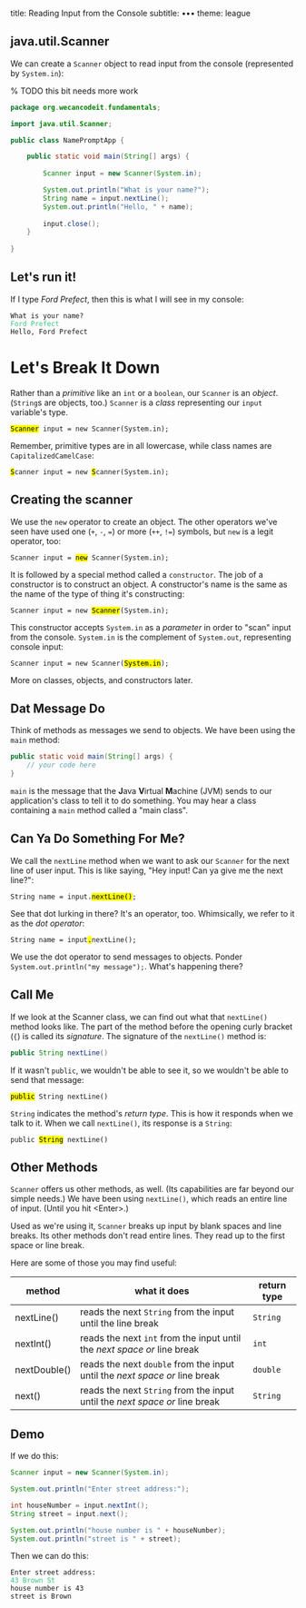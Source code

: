 title: Reading Input from the Console
subtitle: •••
theme: league

## java.util.Scanner

We can create a `Scanner` object to read input from the console (represented by `System.in`):

% TODO this bit needs more work

```java
package org.wecancodeit.fundamentals;

import java.util.Scanner;

public class NamePromptApp {

	public static void main(String[] args) {
		
		Scanner input = new Scanner(System.in);

		System.out.println("What is your name?");
		String name = input.nextLine();
		System.out.println("Hello, " + name);
		
		input.close();
	}
	
}
```

## Let's run it!

If I type *Ford Prefect*, then this is what I will see in my console:

<pre><code class="language-bash hljs" data-noescape>What is your name?
<span class="console-input">Ford Prefect</span>
Hello, Ford Prefect
</code></pre>

<style>
:root {
	--console-input-color: #36c87d
}

.console-input {
	color: var(--console-input-color);
}
</style>

# Let's Break It Down

Rather than a *primitive* like an `int` or a `boolean`, our `Scanner` is an *object*. (`String`s are objects, too.) `Scanner` is a *class* representing our `input` variable's type.

<pre><code class="language-bash hljs" data-noescape><mark>Scanner</mark> input = new Scanner(System.in);</code></pre>

Remember, primitive types are in all lowercase, while class names are `CapitalizedCamelCase`:

<pre><code class="language-bash hljs" data-noescape><mark>S</mark>canner input = new <mark>S</mark>canner(System.in);</code></pre>

## Creating the scanner

We use the `new` operator to create an object. The other operators we've seen have used one (`+`, `-`, `=`) or more (`++`, `!=`) symbols, but `new` is a legit operator, too:

<pre><code class="language-bash hljs" data-noescape>Scanner input = <mark>new</mark> Scanner(System.in);</code></pre>

It is followed by a special method called a `constructor`. The job of a constructor is to construct an object. A constructor's name is the same as the name of the type of thing it's constructing:

<pre><code class="language-bash hljs" data-noescape>Scanner input = new <mark>Scanner</mark>(System.in);</code></pre>

This constructor accepts `System.in` as a *parameter* in order to "scan" input from the console. `System.in` is the complement of `System.out`, representing console input:

<pre><code class="language-bash hljs" data-noescape>Scanner input = new Scanner(<mark>System.in</mark>);</code></pre>

More on classes, objects, and constructors later.

## Dat Message Do

Think of methods as messages we send to objects. We have been using the `main` method:

```java
public static void main(String[] args) {
	// your code here
}
```

`main` is the message that the **J**ava **V**irtual **M**achine (JVM) sends to our application's class to tell it to do something. You may hear a class containing a `main` method called a "main class".

## Can Ya Do Something For Me?

We call the `nextLine` method when we want to ask our `Scanner` for the next line of user input. This is like saying, "Hey input! Can ya give me the next line?":

<pre><code class="language-bash hljs" data-noescape>String name = input.<mark>nextLine()</mark>;</code></pre>

See that dot lurking in there? It's an operator, too. Whimsically, we refer to it as the *dot operator*:

<pre><code class="language-bash hljs" data-noescape>String name = input<mark>.</mark>nextLine();</code></pre>

We use the dot operator to send messages to objects. Ponder `System.out.println("my message");`. What's happening there?

## Call Me

If we look at the Scanner class, we can find out what that `nextLine()` method looks like. The part of the method before the opening curly bracket (`{`) is called its *signature*. The signature of the `nextLine()` method is:

```java
public String nextLine()
```

<div class="fragment">
<p>If it wasn't <code>public</code>, we wouldn't be able to see it, so we wouldn't be able to send that message:</p>
<pre><code class="language-bash hljs" data-noescape><mark>public</mark> String nextLine()</code></pre>
</div>

<div class="fragment">
<p><code>String</code> indicates the method's <em>return type</em>. This is how it responds when we talk to it. When we call <code>nextLine()</code>, its response is a <code>String</code>:</p>
<pre><code class="language-bash hljs" data-noescape>public <mark>String</mark> nextLine()</code></pre>
</div>

## Other Methods

`Scanner` offers us other methods, as well. (Its capabilities are far beyond our simple needs.) We have been using `nextLine()`, which reads an entire line of input. (Until you hit &lt;Enter&gt;.)

Used as we're using it, `Scanner` breaks up input by blank spaces and line breaks. Its other methods don't read entire lines. They read up to the first space or line break.

Here are some of those you may find useful:

|method			|what it does|return type|
|---------------|------------|-----------|
|nextLine()		|reads the next `String` from the input until the line break				|`String`|
|nextInt()		|reads the next `int` from the input until the *next space or* line break	|`int`|
|nextDouble()	|reads the next `double` from the input until the *next space or* line break|`double`|
|next()			|reads the next `String` from the input until the *next space or* line break|`String`|

## Demo

If we do this:

```java
Scanner input = new Scanner(System.in);

System.out.println("Enter street address:");

int houseNumber = input.nextInt();
String street = input.next();

System.out.println("house number is " + houseNumber);
System.out.println("street is " + street);
```

Then we can do this:

<pre><code class="language-bash hljs" data-noescape>Enter street address:
<span class="console-input">43 Brown St</span>
house number is 43
street is Brown</code></pre>